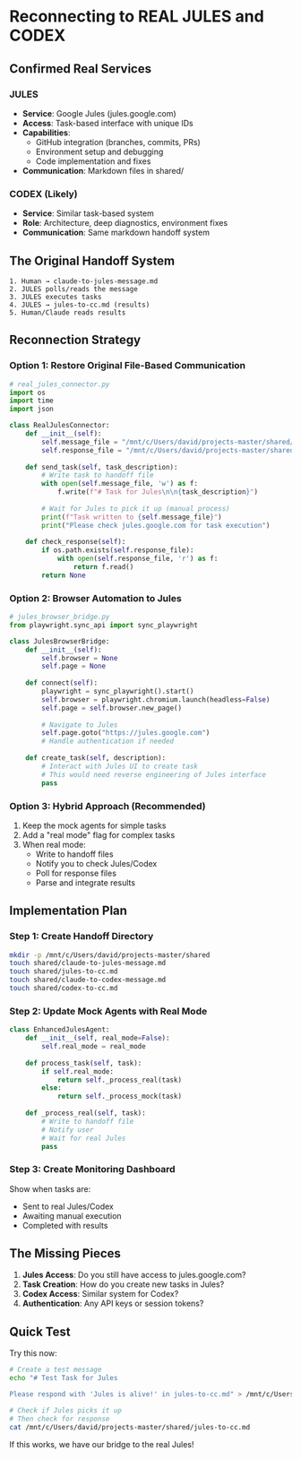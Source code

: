 # Reconnecting to REAL JULES and CODEX

## Confirmed Real Services

### JULES
- **Service**: Google Jules (jules.google.com)
- **Access**: Task-based interface with unique IDs
- **Capabilities**: 
  - GitHub integration (branches, commits, PRs)
  - Environment setup and debugging
  - Code implementation and fixes
- **Communication**: Markdown files in shared/

### CODEX (Likely)
- **Service**: Similar task-based system
- **Role**: Architecture, deep diagnostics, environment fixes
- **Communication**: Same markdown handoff system

## The Original Handoff System

```
1. Human → claude-to-jules-message.md
2. JULES polls/reads the message
3. JULES executes tasks
4. JULES → jules-to-cc.md (results)
5. Human/Claude reads results
```

## Reconnection Strategy

### Option 1: Restore Original File-Based Communication
```python
# real_jules_connector.py
import os
import time
import json

class RealJulesConnector:
    def __init__(self):
        self.message_file = "/mnt/c/Users/david/projects-master/shared/claude-to-jules-message.md"
        self.response_file = "/mnt/c/Users/david/projects-master/shared/jules-to-cc.md"
        
    def send_task(self, task_description):
        # Write task to handoff file
        with open(self.message_file, 'w') as f:
            f.write(f"# Task for Jules\n\n{task_description}")
        
        # Wait for Jules to pick it up (manual process)
        print(f"Task written to {self.message_file}")
        print("Please check jules.google.com for task execution")
        
    def check_response(self):
        if os.path.exists(self.response_file):
            with open(self.response_file, 'r') as f:
                return f.read()
        return None
```

### Option 2: Browser Automation to Jules
```python
# jules_browser_bridge.py
from playwright.sync_api import sync_playwright

class JulesBrowserBridge:
    def __init__(self):
        self.browser = None
        self.page = None
        
    def connect(self):
        playwright = sync_playwright().start()
        self.browser = playwright.chromium.launch(headless=False)
        self.page = self.browser.new_page()
        
        # Navigate to Jules
        self.page.goto("https://jules.google.com")
        # Handle authentication if needed
        
    def create_task(self, description):
        # Interact with Jules UI to create task
        # This would need reverse engineering of Jules interface
        pass
```

### Option 3: Hybrid Approach (Recommended)
1. Keep the mock agents for simple tasks
2. Add a "real mode" flag for complex tasks
3. When real mode:
   - Write to handoff files
   - Notify you to check Jules/Codex
   - Poll for response files
   - Parse and integrate results

## Implementation Plan

### Step 1: Create Handoff Directory
```bash
mkdir -p /mnt/c/Users/david/projects-master/shared
touch shared/claude-to-jules-message.md
touch shared/jules-to-cc.md
touch shared/claude-to-codex-message.md
touch shared/codex-to-cc.md
```

### Step 2: Update Mock Agents with Real Mode
```python
class EnhancedJulesAgent:
    def __init__(self, real_mode=False):
        self.real_mode = real_mode
        
    def process_task(self, task):
        if self.real_mode:
            return self._process_real(task)
        else:
            return self._process_mock(task)
            
    def _process_real(self, task):
        # Write to handoff file
        # Notify user
        # Wait for real Jules
        pass
```

### Step 3: Create Monitoring Dashboard
Show when tasks are:
- Sent to real Jules/Codex
- Awaiting manual execution
- Completed with results

## The Missing Pieces

1. **Jules Access**: Do you still have access to jules.google.com?
2. **Task Creation**: How do you create new tasks in Jules?
3. **Codex Access**: Similar system for Codex?
4. **Authentication**: Any API keys or session tokens?

## Quick Test

Try this now:
```bash
# Create a test message
echo "# Test Task for Jules

Please respond with 'Jules is alive!' in jules-to-cc.md" > /mnt/c/Users/david/projects-master/shared/claude-to-jules-message.md

# Check if Jules picks it up
# Then check for response
cat /mnt/c/Users/david/projects-master/shared/jules-to-cc.md
```

If this works, we have our bridge to the real Jules!
